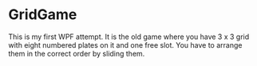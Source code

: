 GridGame
========

This is my first WPF attempt. It is the old game where you have 3 x 3 grid with eight numbered plates on it and one free slot. You have to arrange them in the correct order by sliding them.